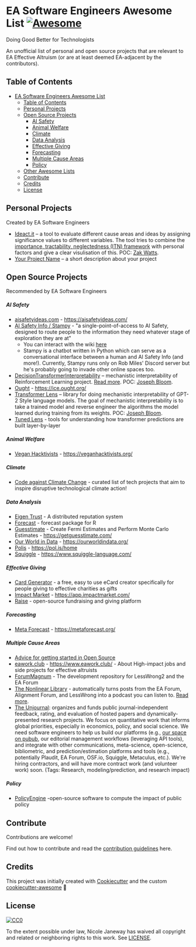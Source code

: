 # EA Software Engineers Awesome List [![Awesome][awesome-badge]][awesome-link]

Doing Good Better for Technologists

An unofficial list of personal and open source projects that are relevant to EA Effective Altruism (or are at least deemed EA-adjacent by the contributors).

## Table of Contents

- [EA Software Engineers Awesome List ](#ea-software-engineers-awesome-list-)
  - [Table of Contents](#table-of-contents)
  - [Personal Projects](#personal-projects)
  - [Open Source Projects](#open-source-projects)
    - [AI Safety](#ai-safety)
    - [Animal Welfare](#animal-welfare)
    - [Climate](#climate)
    - [Data Analysis](#data-analysis)
    - [Effective Giving](#effective-giving)
    - [Forecasting](#forecasting)
    - [Multiple Cause Areas](#multiple-cause-areas)
    - [Policy](#policy)
  - [Other Awesome Lists](#other-awesome-lists)
  - [Contribute](#contribute)
  - [Credits](#credits)
  - [License](#license)


## Personal Projects

Created by EA Software Engineers

- [Ideact.it](https://app.ideact.it/) – a tool to evaluate different cause areas and ideas by assigning significance values to different variables. The tool tries to combine the [importance, tractability, neglectedness (ITN) framework](https://forum.effectivealtruism.org/topics/itn-framework) with personal factors and give a clear visulisation of this. POC: [Zak Watts](https://docs.google.com/presentation/d/1T11dj1I3c23ZMLGWL-EYZVVJkgOv9coNR1355MWojOA/edit#slide=id.g200427df15d_1_0).
- [Your Project Name]() – a short description about your project

## Open Source Projects

Recommended by EA Software Engineers

##### AI Safety

- [aisafetyideas.com](https://github.com/apartresearch/aisafetyideas) - https://aisafetyideas.com/
- [AI Safety Info / Stampy](https://github.com/StampyAI/) - "a single-point-of-access to AI Safety, designed to route people to the information they need whatever stage of exploration they are at"
  - You can interact with the wiki [here](https://aisafety.info/)
  - Stampy is a chatbot written in Python which can serve as a conversational interface between a human and AI Safety Info (and more!). Currently, Stampy runs only on Rob Miles' Discord server but he's probably going to invade other online spaces too.
- [DecisionTransformerInterpretability](https://github.com/jbloomAus/DecisionTransformerInterpretability) – mechanistic interpretability of Reinforcement Learning project. [Read more](https://www.lesswrong.com/posts/bBuBDJBYHt39Q5zZy/decision-transformer-interpretability). POC: [Joseph Bloom](https://github.com/jbloomAus).
- [Ought](https://github.com/oughtinc/ice) - https://ice.ought.org/ 
- [Transformer Lens](https://github.com/neelnanda-io/TransformerLens) – library for doing mechanistic interpretability of GPT-2 Style language models. The goal of mechanistic interpretability is to take a trained model and reverse engineer the algorithms the model learned during training from its weights. POC: [Joseph Bloom](https://github.com/jbloomAus).
- [Tuned Lens](https://github.com/AlignmentResearch/tuned-lens) - tools for understanding how transformer predictions are built layer-by-layer

##### Animal Welfare

- [Vegan Hacktivists](https://github.com/veganhacktivists/veganhacktivists) - https://veganhacktivists.org/

##### Climate

- [Code against Climate Change](https://github.com/climateaction-tech/code-against-climate-change) - curated list of tech projects that aim to inspire disruptive technological climate action!

##### Data Analysis

- [Eigen Trust](https://github.com/eigen-trust/protocol) - A distributed reputation system
- [Forecast](https://github.com/robjhyndman/forecast) - forecast package for R
- [Guesstimate](https://github.com/getguesstimate/guesstimate-app) - Create Fermi Estimates and Perform Monte Carlo Estimates - https://getguesstimate.com/
- [Our World in Data](https://github.com/owid/owid-grapher/) - https://ourworldindata.org/
- [Polis](https://github.com/compdemocracy/polis) - https://pol.is/home
- [Squiggle](https://github.com/quantified-uncertainty/squiggle) - https://www.squiggle-language.com/
 
  
##### Effective Giving

- [Card Generator](https://github.com/TLYCS/Card_Generator) - a free, easy to use eCard creator specifically for people giving to effective charities as gifts
- [Impact Market](https://github.com/impactMarket/app) - https://app.impactmarket.com/
- [Raise](http://github.com/raisenational/raise) - open-source fundraising and giving platform

##### Forecasting

- [Meta Forecast](https://github.com/quantified-uncertainty/metaforecast) - https://metaforecast.org/

##### Multiple Cause Areas

- [Advice for getting started in Open Source](https://gist.github.com/NicoleJaneway/45069ea3ec808c5507d0e69282976457)
- [eawork.club](https://github.com/henryaj/ea-work-club) - https://www.eawork.club/ - About
High-impact jobs and side projects for effective altruists
- [ForumMagnum](https://github.com/ForumMagnum/ForumMagnum) - The development repository for LessWrong2 and the EA Forum
- [The Nonlinear Library](https://github.com/Nonlinear-EA/The-Nonlinear-Library) - automatically turns posts from the EA Forum, Alignment Forum, and LessWrong into a podcast you can listen to. [Read more](https://forum.effectivealtruism.org/posts/JTZTBienqWEAjGDRv/listen-to-more-ea-content-with-the-nonlinear-library).
- [The Unjournal](https://unjournal.org): organizes and funds public journal-independent feedback, rating, and evaluation of hosted papers and dynamically-presented research projects. We focus on quantitative work that informs global priorities, especially in economics, policy, and social science. We need software engineers to help us build our platforms (e.g., [our space on pubub](https://unjournal.pubpub.org/), our editorial management workflows (leveraging API tools), and integrate with other communications, meta-science, open-science, bibliometric, and prediction/estimation platforms and tools (e.g., potentially Plaudit, EA Forum, OSF.io, Squiggle, Metaculus, etc.).  We're hiring contractors, and will have more contract work (and volunteer work) soon. (Tags: Research, modeling/prediction, and research impact)

##### Policy

- [PolicyEngine](https://github.com/PolicyEngine) -open-source software to compute the impact of public policy


## Contribute

Contributions are welcome!

Find out how to contribute and read the [contribution guidelines](CONTRIBUTING.md) here.

## Credits

This project was initially created with [Cookiecutter][cookiecutter] and the custom [cookiecutter-awesome][cookiecutter-awesome] :cookie:

## License

[![CC0][cc0-badge]][cc0-link]

To the extent possible under law, Nicole Janeway has waived all copyright
and related or neighboring rights to this work. See [LICENSE](LICENSE).

[awesome-badge]: https://cdn.rawgit.com/sindresorhus/awesome/d7305f38d29fed78fa85652e3a63e154dd8e8829/media/badge.svg
[awesome-link]: https://github.com/sindresorhus/awesome
[cc0-badge]: http://mirrors.creativecommons.org/presskit/buttons/88x31/svg/cc-zero.svg
[cc0-link]: https://creativecommons.org/publicdomain/zero/1.0/
[cookiecutter]: https://github.com/audreyr/cookiecutter
[cookiecutter-awesome]: https://github.com/moodule/cookiecutter-git
